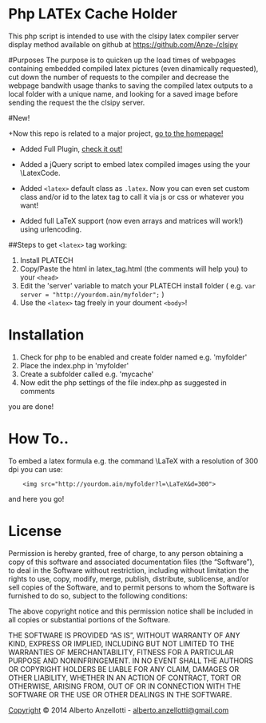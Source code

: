 Php LATEx Cache Holder
==================================

This php script is intended to use with the clsipy latex compiler server display method available on github at https://github.com/Anze-/clsipy

#Purposes
The purpose is to quicken up the load times of webpages containing embedded compiled latex pictures (even dinamically requested), cut down the number of requests to the compiler and decrease the webpage bandwith usage thanks to saving the compiled latex outputs to a local folder with a unique name, and looking for a saved image before sending the request the the clsipy server.

#New!

+Now this repo is related to a major project, [go to the homepage!](http://anze-.github.io/clsipy/)

+ Added Full Plugin, [check it out!](/full_plugin/README.md)

+ Added a jQuery script to embed latex compiled images using the <latex dpi="integer">your \LatexCode</latex>.

+ Added `<latex>` default class as `.latex`. Now you can even set custom class and/or id to the latex tag to call it via js or css or whatever you want!

+ Added full LaTeX support (now even arrays and matrices will work!) using urlencoding.

##Steps to get `<latex>` tag working:

1. Install PLATECH
2. Copy/Paste the html in latex_tag.html (the comments will help you) to your `<head>`
3. Edit the 'server' variable to match your PLATECH install folder ( e.g. `var server = "http://yourdom.ain/myfolder";` )
4. Use the `<latex>` tag freely in your doument `<body>`!

# Installation
1. Check for php to be enabled and create folder named e.g. 'myfolder'
2. Place the index.php in 'myfolder'
3. Create a subfolder called e.g. 'mycache'
4. Now edit the php settings of the file index.php as suggested in comments

you are done!

# How To..

To embed a latex formula e.g. the command \LaTeX with a resolution of 300 dpi you can use:
~~~~~~~~~~~~~~~~
	<img src="http://yourdom.ain/myfolder?l=\LaTeX&d=300">
~~~~~~~~~~~~~~~~
and here you go!


# License
Permission is hereby granted, free of charge, to any person obtaining a copy of this software and associated documentation files (the “Software”), to deal in the Software without restriction, including without limitation the rights to use, copy, modify, merge, publish, distribute, sublicense, and/or sell copies of the Software, and to permit persons to whom the Software is furnished to do so, subject to the following conditions:

The above copyright notice and this permission notice shall be included in all copies or substantial portions of the Software.

THE SOFTWARE IS PROVIDED “AS IS”, WITHOUT WARRANTY OF ANY KIND, EXPRESS OR IMPLIED, INCLUDING BUT NOT LIMITED TO THE WARRANTIES OF MERCHANTABILITY, FITNESS FOR A PARTICULAR PURPOSE AND NONINFRINGEMENT. IN NO EVENT SHALL THE AUTHORS OR COPYRIGHT HOLDERS BE LIABLE FOR ANY CLAIM, DAMAGES OR OTHER LIABILITY, WHETHER IN AN ACTION OF CONTRACT, TORT OR OTHERWISE, ARISING FROM, OUT OF OR IN CONNECTION WITH THE SOFTWARE OR THE USE OR OTHER DEALINGS IN THE SOFTWARE.

[Copyright](http://anze.mit-license.org/) © 2014 Alberto Anzellotti - alberto.anzellotti@gmail.com

